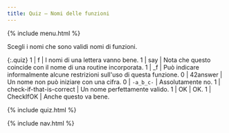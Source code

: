 ```yaml
---
title: Quiz — Nomi delle funzioni
---
```


{% include menu.html %}

Scegli i nomi che sono validi nomi di funzioni.

{:.quiz}
1 | f | I nomi di una lettera vanno bene.
1 | say | Nota che questo coincide con il nome di una routine incorporata.
1 | _f | Può indicare informalmente alcune restrizioni sull'uso di questa funzione.
0 | 42answer | Un nome non può iniziare con una cifra.
0 | `-a_b_c-` | Assolutamente no.
1 | check-if-that-is-correct | Un nome perfettamente valido.
1 | OK | OK.
1 | CheckIfOK | Anche questo va bene.

{% include quiz.html %}

{% include nav.html %}